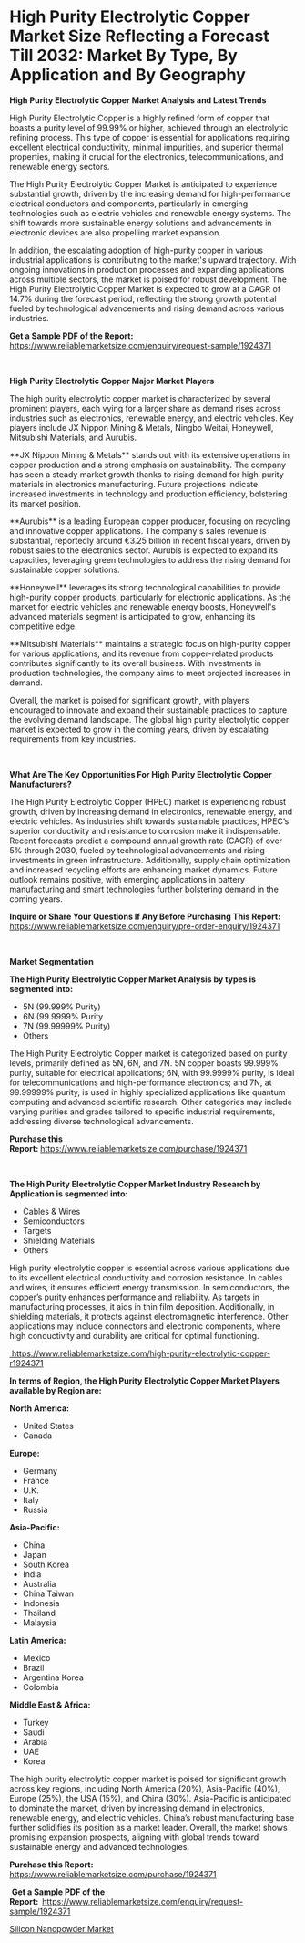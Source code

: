 <p><h1>High Purity Electrolytic Copper Market Size Reflecting a Forecast Till 2032: Market By Type, By Application and By Geography</h1></p><p><strong>High Purity Electrolytic Copper Market Analysis and Latest Trends</strong></p>
<p><p>High Purity Electrolytic Copper is a highly refined form of copper that boasts a purity level of 99.99% or higher, achieved through an electrolytic refining process. This type of copper is essential for applications requiring excellent electrical conductivity, minimal impurities, and superior thermal properties, making it crucial for the electronics, telecommunications, and renewable energy sectors.</p><p>The High Purity Electrolytic Copper Market is anticipated to experience substantial growth, driven by the increasing demand for high-performance electrical conductors and components, particularly in emerging technologies such as electric vehicles and renewable energy systems. The shift towards more sustainable energy solutions and advancements in electronic devices are also propelling market expansion.</p><p>In addition, the escalating adoption of high-purity copper in various industrial applications is contributing to the market's upward trajectory. With ongoing innovations in production processes and expanding applications across multiple sectors, the market is poised for robust development. The High Purity Electrolytic Copper Market is expected to grow at a CAGR of 14.7% during the forecast period, reflecting the strong growth potential fueled by technological advancements and rising demand across various industries.</p></p>
<p><strong>Get a Sample PDF of the Report:&nbsp;</strong> <a href="https://www.reliablemarketsize.com/enquiry/request-sample/1924371?utm_campaign=2799&utm_medium=2&utm_source=Github&utm_content=ia&utm_term=28032025&utm_id=high-purity-electrolytic-copper">https://www.reliablemarketsize.com/enquiry/request-sample/1924371</a></p>
<p>&nbsp;</p>
<p><strong>High Purity Electrolytic Copper Major Market Players</strong></p>
<p><p>The high purity electrolytic copper market is characterized by several prominent players, each vying for a larger share as demand rises across industries such as electronics, renewable energy, and electric vehicles. Key players include JX Nippon Mining & Metals, Ningbo Weitai, Honeywell, Mitsubishi Materials, and Aurubis.</p><p>**JX Nippon Mining & Metals** stands out with its extensive operations in copper production and a strong emphasis on sustainability. The company has seen a steady market growth thanks to rising demand for high-purity materials in electronics manufacturing. Future projections indicate increased investments in technology and production efficiency, bolstering its market position.</p><p>**Aurubis** is a leading European copper producer, focusing on recycling and innovative copper applications. The company's sales revenue is substantial, reportedly around €3.25 billion in recent fiscal years, driven by robust sales to the electronics sector. Aurubis is expected to expand its capacities, leveraging green technologies to address the rising demand for sustainable copper solutions.</p><p>**Honeywell** leverages its strong technological capabilities to provide high-purity copper products, particularly for electronic applications. As the market for electric vehicles and renewable energy boosts, Honeywell's advanced materials segment is anticipated to grow, enhancing its competitive edge.</p><p>**Mitsubishi Materials** maintains a strategic focus on high-purity copper for various applications, and its revenue from copper-related products contributes significantly to its overall business. With investments in production technologies, the company aims to meet projected increases in demand.</p><p>Overall, the market is poised for significant growth, with players encouraged to innovate and expand their sustainable practices to capture the evolving demand landscape. The global high purity electrolytic copper market is expected to grow in the coming years, driven by escalating requirements from key industries.</p></p>
<p>&nbsp;</p>
<p><strong>What Are The Key Opportunities For High Purity Electrolytic Copper Manufacturers?</strong></p>
<p><p>The High Purity Electrolytic Copper (HPEC) market is experiencing robust growth, driven by increasing demand in electronics, renewable energy, and electric vehicles. As industries shift towards sustainable practices, HPEC’s superior conductivity and resistance to corrosion make it indispensable. Recent forecasts predict a compound annual growth rate (CAGR) of over 5% through 2030, fueled by technological advancements and rising investments in green infrastructure. Additionally, supply chain optimization and increased recycling efforts are enhancing market dynamics. Future outlook remains positive, with emerging applications in battery manufacturing and smart technologies further bolstering demand in the coming years.</p></p>
<p><strong>Inquire or Share Your Questions If Any Before Purchasing This Report:</strong> <a href="https://www.reliablemarketsize.com/enquiry/pre-order-enquiry/1924371?utm_campaign=2799&utm_medium=2&utm_source=Github&utm_content=ia&utm_term=28032025&utm_id=high-purity-electrolytic-copper">https://www.reliablemarketsize.com/enquiry/pre-order-enquiry/1924371</a></p>
<p>&nbsp;</p>
<p><strong>Market Segmentation</strong></p>
<p><strong>The High Purity Electrolytic Copper Market Analysis by types is segmented into:</strong></p>
<p><ul><li>5N (99.999% Purity)</li><li>6N (99.9999% Purity</li><li>7N (99.99999% Purity)</li><li>Others</li></ul></p>
<p><p>The High Purity Electrolytic Copper market is categorized based on purity levels, primarily defined as 5N, 6N, and 7N. 5N copper boasts 99.999% purity, suitable for electrical applications; 6N, with 99.9999% purity, is ideal for telecommunications and high-performance electronics; and 7N, at 99.99999% purity, is used in highly specialized applications like quantum computing and advanced scientific research. Other categories may include varying purities and grades tailored to specific industrial requirements, addressing diverse technological advancements.</p></p>
<p><strong>Purchase this Report:&nbsp;</strong><a href="https://www.reliablemarketsize.com/purchase/1924371?utm_campaign=2799&utm_medium=2&utm_source=Github&utm_content=ia&utm_term=28032025&utm_id=high-purity-electrolytic-copper">https://www.reliablemarketsize.com/purchase/1924371</a></p>
<p>&nbsp;</p>
<p><strong>The High Purity Electrolytic Copper Market Industry Research by Application is segmented into:</strong></p>
<p><ul><li>Cables & Wires</li><li>Semiconductors</li><li>Targets</li><li>Shielding Materials</li><li>Others</li></ul></p>
<p><p>High purity electrolytic copper is essential across various applications due to its excellent electrical conductivity and corrosion resistance. In cables and wires, it ensures efficient energy transmission. In semiconductors, the copper’s purity enhances performance and reliability. As targets in manufacturing processes, it aids in thin film deposition. Additionally, in shielding materials, it protects against electromagnetic interference. Other applications may include connectors and electronic components, where high conductivity and durability are critical for optimal functioning.</p></p>
<p><a href="https://www.reliablemarketsize.com/high-purity-electrolytic-copper-r1924371?utm_campaign=2799&utm_medium=2&utm_source=Github&utm_content=ia&utm_term=28032025&utm_id=high-purity-electrolytic-copper">&nbsp;https://www.reliablemarketsize.com/high-purity-electrolytic-copper-r1924371</a></p>
<p><strong>In terms of Region, the High Purity Electrolytic Copper Market Players available by Region are:</strong></p>
<p>
    <p> <strong> North America: </strong>
        <ul>
            <li>United States</li>
            <li>Canada</li>
        </ul>
        </p> 
    <p> <strong> Europe: </strong>
        <ul>
            <li>Germany</li>
            <li>France</li>
            <li>U.K.</li>
            <li>Italy</li>
            <li>Russia</li>
        </ul>
        </p> 
    <p> <strong> Asia-Pacific: </strong>
        <ul>
            <li>China</li>
            <li>Japan</li>
            <li>South Korea</li>
            <li>India</li>
            <li>Australia</li>
            <li>China Taiwan</li>
            <li>Indonesia</li>
            <li>Thailand</li>
            <li>Malaysia</li>
        </ul>
        </p> 
    <p> <strong> Latin America: </strong>
        <ul>
            <li>Mexico</li>
            <li>Brazil</li>
            <li>Argentina Korea</li>
            <li>Colombia</li>
        </ul>
        </p> 
    <p> <strong> Middle East & Africa: </strong>
        <ul>
            <li>Turkey</li>
            <li>Saudi</li>
            <li>Arabia</li>
            <li>UAE</li>
            <li>Korea</li>
        </ul>
    </p>
    </p>
<p><p>The high purity electrolytic copper market is poised for significant growth across key regions, including North America (20%), Asia-Pacific (40%), Europe (25%), the USA (15%), and China (30%). Asia-Pacific is anticipated to dominate the market, driven by increasing demand in electronics, renewable energy, and electric vehicles. China’s robust manufacturing base further solidifies its position as a market leader. Overall, the market shows promising expansion prospects, aligning with global trends toward sustainable energy and advanced technologies.</p></p>
<p><strong>Purchase this Report: </strong><a href="https://www.reliablemarketsize.com/purchase/1924371?utm_campaign=2799&utm_medium=2&utm_source=Github&utm_content=ia&utm_term=28032025&utm_id=high-purity-electrolytic-copper">https://www.reliablemarketsize.com/purchase/1924371</a></p>
<p>&nbsp;<strong>Get a Sample PDF of the Report:&nbsp;&nbsp;</strong><a href="https://www.reliablemarketsize.com/enquiry/request-sample/1924371?utm_campaign=2799&utm_medium=2&utm_source=Github&utm_content=ia&utm_term=28032025&utm_id=high-purity-electrolytic-copper">https://www.reliablemarketsize.com/enquiry/request-sample/1924371</a></p>
<p><strong></strong></p>
<p><p><a href="https://github.com/benhaeneye/Market-Research-Report-List-1/blob/main/silicon-nanopowder-market.md?utm_campaign=2799&utm_medium=2&utm_source=Github&utm_content=ia&utm_term=28032025&utm_id=high-purity-electrolytic-copper">Silicon Nanopowder Market</a></p></p>